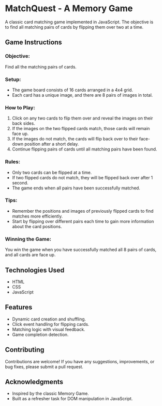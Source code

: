 # MatchQuest - A Memory Game

A classic card matching game implemented in JavaScript. The objective is to find all matching pairs of cards by flipping them over two at a time.

## Game Instructions

### Objective:
Find all the matching pairs of cards.

### Setup:
- The game board consists of 16 cards arranged in a 4x4 grid.
- Each card has a unique image, and there are 8 pairs of images in total.

### How to Play:
1. Click on any two cards to flip them over and reveal the images on their back sides.
2. If the images on the two flipped cards match, those cards will remain face up.
3. If the images do not match, the cards will flip back over to their face-down position after a short delay.
4. Continue flipping pairs of cards until all matching pairs have been found.

### Rules:
- Only two cards can be flipped at a time.
- If two flipped cards do not match, they will be flipped back over after 1 second.
- The game ends when all pairs have been successfully matched.

### Tips:
- Remember the positions and images of previously flipped cards to find matches more efficiently.
- Start by flipping over different pairs each time to gain more information about the card positions.

### Winning the Game:
You win the game when you have successfully matched all 8 pairs of cards, and all cards are face up.

## Technologies Used

- HTML
- CSS
- JavaScript

## Features

- Dynamic card creation and shuffling.
- Click event handling for flipping cards.
- Matching logic with visual feedback.
- Game completion detection.

## Contributing

Contributions are welcome! If you have any suggestions, improvements, or bug fixes, please submit a pull request.

## Acknowledgments

- Inspired by the classic Memory Game.
- Built as a refresher task for DOM manipulation in JavaScript.
